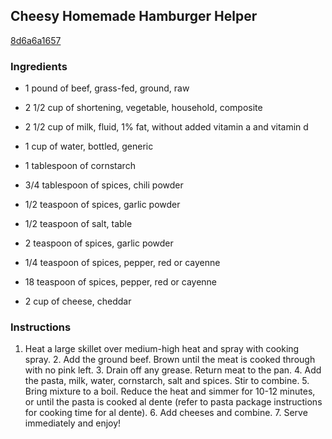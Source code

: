 ## Cheesy Homemade Hamburger Helper

[8d6a6a1657](http://tastykitchen.com/recipes/main-courses/cheesy-homemade-hamburger-helper/)

### Ingredients

 - 1 pound of beef, grass-fed, ground, raw

 - 2 1/2 cup of shortening, vegetable, household, composite

 - 2 1/2 cup of milk, fluid, 1% fat, without added vitamin a and vitamin d

 - 1 cup of water, bottled, generic

 - 1 tablespoon of cornstarch

 - 3/4 tablespoon of spices, chili powder

 - 1/2 teaspoon of spices, garlic powder

 - 1/2 teaspoon of salt, table

 - 2 teaspoon of spices, garlic powder

 - 1/4 teaspoon of spices, pepper, red or cayenne

 - 18 teaspoon of spices, pepper, red or cayenne

 - 2 cup of cheese, cheddar

### Instructions

1. Heat a large skillet over medium-high heat and spray with cooking spray. 2. Add the ground beef. Brown until the meat is cooked through with no pink left. 3. Drain off any grease. Return meat to the pan. 4. Add the pasta, milk, water, cornstarch, salt and spices. Stir to combine. 5. Bring mixture to a boil. Reduce the heat and simmer for 10-12 minutes, or until the pasta is cooked al dente (refer to pasta package instructions for cooking time for al dente). 6. Add cheeses and combine. 7. Serve immediately and enjoy!